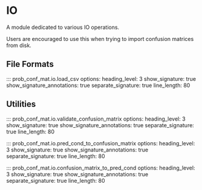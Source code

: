 # IO

A module dedicated to various IO operations.

Users are encouraged to use this when trying to import confusion matrices from disk.

## File Formats

::: prob_conf_mat.io.load_csv
    options:
        heading_level: 3
        show_signature: true
        show_signature_annotations: true
        separate_signature: true
        line_length: 80

## Utilities

::: prob_conf_mat.io.validate_confusion_matrix
    options:
        heading_level: 3
        show_signature: true
        show_signature_annotations: true
        separate_signature: true
        line_length: 80

::: prob_conf_mat.io.pred_cond_to_confusion_matrix
    options:
        heading_level: 3
        show_signature: true
        show_signature_annotations: true
        separate_signature: true
        line_length: 80

::: prob_conf_mat.io.confusion_matrix_to_pred_cond
    options:
        heading_level: 3
        show_signature: true
        show_signature_annotations: true
        separate_signature: true
        line_length: 80
